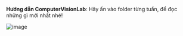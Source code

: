 **Hướng dẫn ComputerVisionLab**:
Hãy ấn vào folder từng tuần, để đọc những gì mới nhất nhé!

![image](https://github.com/user-attachments/assets/66b73049-ff2f-4513-8ab7-f8237cb16d36)



